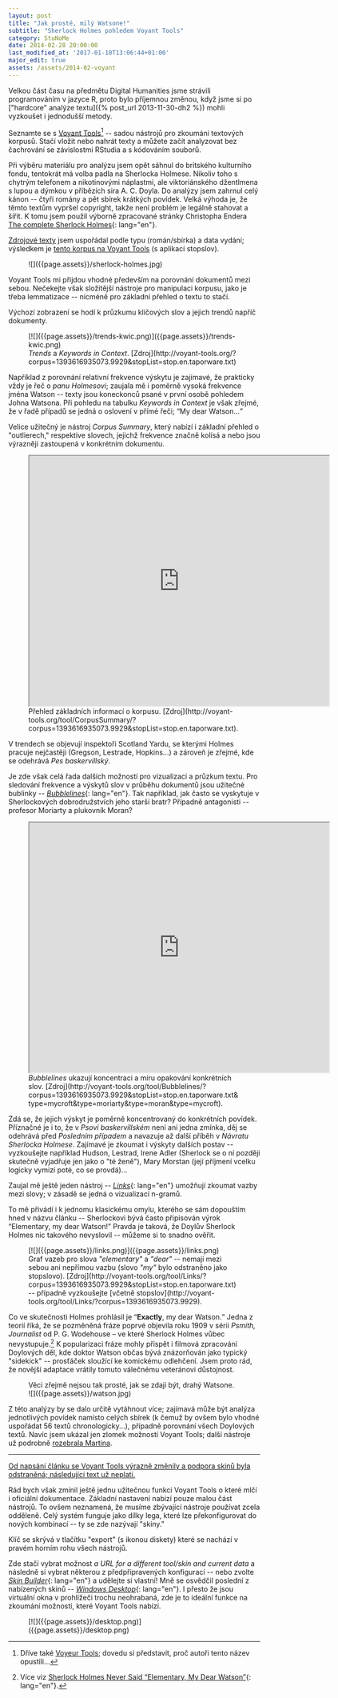 ```yaml
---
layout: post
title: "Jak prosté, milý Watsone!"
subtitle: "Sherlock Holmes pohledem Voyant Tools"
category: StuNoMe
date: 2014-02-28 20:00:00
last_modified_at: '2017-01-10T13:06:44+01:00'
major_edit: true
assets: /assets/2014-02-voyant
---
```


Velkou část času na předmětu Digital Humanities jsme strávili programováním v jazyce R, proto bylo příjemnou změnou, když jsme si po ["hardcore" analýze textu]({% post_url 2013-11-30-dh2 %}) mohli vyzkoušet i jednodušší metody.

Seznamte se s [Voyant Tools](http://voyant-tools.org/)[^voyeur] -- sadou nástrojů pro zkoumání textových korpusů. Stačí vložit nebo nahrát texty a můžete začít analyzovat bez čachrování se závislostmi RStudia a s kódováním souborů.

[^voyeur]: Dříve také [Voyeur Tools](https://web.archive.org/web/20150312052932/http://hermeneuti.ca:80/voyeur); dovedu si představit, proč autoři tento název opustili...

Při výběru materiálu pro analýzu jsem opět sáhnul do britského kulturního fondu, tentokrát má volba padla na Sherlocka Holmese. Nikoliv toho s chytrým telefonem a nikotinovými náplastmi, ale viktoriánského džentlmena s lupou a dýmkou v příbězích sira A. C. Doyla. Do analýzy jsem zahrnul celý kánon -- čtyři romány a pět sbírek krátkých povídek. Velká výhoda je, že těmto textům vypršel copyright, takže není problém je legálně stahovat a šířit. K tomu jsem použil výborně zpracované stránky Christopha Endera [The complete Sherlock Holmes](http://sherlock-holm.es/){: lang="en"}.

[Zdrojové texty]({{page.assets}}/sherlock-holmes.zip) jsem uspořádal podle typu (román/sbírka) a data vydání; výsledkem je [tento korpus na Voyant Tools](http://voyant-tools.org/?corpus=1393616935073.9929&stopList=stop.en.taporware.txt) (s aplikací stopslov).

<figure>
![]({{page.assets}}/sherlock-holmes.jpg)
</figure>

Voyant Tools mi přijdou vhodné především na porovnání dokumentů mezi sebou. Nečekejte však složitější nástroje pro manipulaci korpusu, jako je třeba lemmatizace -- nicméně pro základní přehled o textu to stačí.

Výchozí zobrazení se hodí k průzkumu klíčových slov a jejich trendů napříč dokumenty.

<figure>
  [![]({{page.assets}}/trends-kwic.png)]({{page.assets}}/trends-kwic.png)
  <figcaption>
  <i lang="en">Trends</i> a <i lang="en">Keywords in Context</i>. [Zdroj](http://voyant-tools.org/?corpus=1393616935073.9929&stopList=stop.en.taporware.txt)
  </figcaption>
</figure>

Například z porovnání relativní frekvence výskytu je zajímavé, že prakticky vždy je řeč o <i>panu Holmesovi</i>; zaujala mě i poměrně vysoká frekvence jména Watson -- texty jsou koneckonců psané v první osobě pohledem Johna Watsona. Při pohledu na tabulku <i lang="en">Keywords in Context</i> je však zřejmé, že v řadě případů se jedná o oslovení v přímé řeči; <q lang="en">My dear Watson...</q>

Velice užitečný je nástroj <i lang="en">Corpus Summary</i>, který nabízí i základní přehled o "outlierech," respektive slovech, jejichž frekvence značně kolísá a nebo jsou výrazněji zastoupená v konkrétním dokumentu.

<figure class="full">
<div class="embed">
  <iframe width="600" height="500" src="http://voyant-tools.org/tool/CorpusSummary/?corpus=1393616935073.9929&stopList=stop.en.taporware.txt">
  [![]({{page.assets}}/corpus-summary.png)](http://voyant-tools.org/tool/CorpusSummary/?corpus=1393616935073.9929&stopList=stop.en.taporware.txt "Zobrazení Corpus Summary na stránce Voyant Tools")
  </iframe>
</div>
<figcaption>
Přehled základních informací o korpusu. [Zdroj](http://voyant-tools.org/tool/CorpusSummary/?corpus=1393616935073.9929&stopList=stop.en.taporware.txt).
</figcaption>
</figure>

V trendech se objevují inspektoři Scotland Yardu, se kterými Holmes pracuje nejčastěji (Gregson, Lestrade, Hopkins...) a zároveň je zřejmé, kde se odehrává <cite>Pes baskervillský</cite>.

Je zde však celá řada dalších možností pro vizualizaci a průzkum textu. Pro sledování frekvence a výskytů slov v průběhu dokumentů jsou užitečné bublinky -- [<i>Bubblelines</i>](http://docs.voyant-tools.org/tools/bubblelines/){: lang="en"}. Tak například, jak často se vyskytuje v Sherlockových dobrodružstvích jeho starší bratr? Případně antagonisti -- profesor Moriarty a plukovník Moran?

<figure class="full">
<div class="embed">
  <iframe width="600" height="500" src="http://voyant-tools.org/tool/Bubblelines/?corpus=1393616935073.9929&stopList=stop.en.taporware.txt&type=mycroft&type=moriarty&type=moran&type=mycroft" seamless>
  [![]({{page.assets}}/bubblelines.png)](http://voyant-tools.org/tool/Bubblelines/?corpus=1393616935073.9929&stopList=stop.en.taporware.txt&type=mycroft&type=moriarty&type=moran&type=mycroft&type=moriarty "Zobrazení Bubblelines na stránce Voyant Tools")
  </iframe>
</div>
<figcaption>
<i lang="en">Bubblelines</i> ukazují koncentraci a míru opakování konkrétních slov. [Zdroj](http://voyant-tools.org/tool/Bubblelines/?corpus=1393616935073.9929&stopList=stop.en.taporware.txt&type=mycroft&type=moriarty&type=moran&type=mycroft).
</figcaption>
</figure>

Zdá se, že jejich výskyt je poměrně koncentrovaný do konkrétních povídek. Příznačné je i to, že v <cite>Psovi baskervillském</cite> není ani jedna zmínka, děj se odehrává před <cite>Posledním případem</cite> a navazuje až další příběh v <cite>Návratu Sherlocka Holmese</cite>. Zajímavé je zkoumat i výskyty dalších postav -- vyzkoušejte například Hudson, Lestrad, Irene Adler (Sherlock se o ní později skutečně vyjadřuje jen jako o "té ženě"), Mary Morstan (její příjmení vcelku logicky vymizí poté, co se provdá)...

Zaujal mě ještě jeden nástroj -- [<i>Links</i>](http://docs.voyant-tools.org/tools/links/){: lang="en"} umožňují zkoumat vazby mezi slovy; v zásadě se jedná o vizualizaci n-gramů.

To mě přivádí i k jednomu klasickému omylu, kterého se sám dopouštím hned v názvu článku -- Sherlockovi bývá často připisován výrok <q lang="en">Elementary, my dear Watson!</q> Pravda je taková, že Doylův Sherlock Holmes nic takového nevyslovil -- můžeme si to snadno ověřit.

<figure>
[![]({{page.assets}}/links.png)]({{page.assets}}/links.png)
<figcaption>
Graf vazeb pro slova <i lang="en">"elementary"</i> a <i lang="en">"dear"</i> -- nemají mezi sebou ani nepřímou vazbu (slovo <i lang="en">"my"</i> bylo odstraněno jako stopslovo). [Zdroj](http://voyant-tools.org/tool/Links/?corpus=1393616935073.9929&stopList=stop.en.taporware.txt) -- případně vyzkoušejte [včetně stopslov](http://voyant-tools.org/tool/Links/?corpus=1393616935073.9929).
</figcaption>
</figure>

Co ve skutečnosti Holmes prohlásil je <q lang="en">**Exactly**, my dear Watson.</q> Jedna z teorií říká, že se pozměněná fráze poprvé objevila roku 1909 v sérii <cite lang="en">Psmith, Journalist</cite> od P. G. Wodehouse – ve které Sherlock Holmes vůbec nevystupuje.[^elementary] K popularizaci fráze mohly přispět i filmová zpracování Doylových děl, kde doktor Watson občas bývá znázorňován jako typický "sidekick" -- prosťáček sloužící ke komickému odlehčení. Jsem proto rád, že novější adaptace vrátily tomuto válečnému veteránovi důstojnost.

[^elementary]: Více viz [Sherlock Holmes Never Said “Elementary, My Dear Watson”](http://www.todayifoundout.com/index.php/2013/08/sherlock-holmes-never-said-elementary-dear-watson/){: lang="en"}.

<figure>
<figcaption>
Věci zřejmě nejsou tak prosté, jak se zdají být, drahý Watsone.
</figcaption>
![]({{page.assets}}/watson.jpg)
</figure>

Z této analýzy by se dalo určitě vytáhnout více; zajímavá může být analýza jednotlivých povídek namísto celých sbírek (k čemuž by ovšem bylo vhodné uspořádat 56 textů chronologicky...), případně porovnání všech Doylových textů. Navíc jsem ukázal jen zlomek možností Voyant Tools; další nástroje už podrobně [rozebrala Martina](http://martpod.wordpress.com/2013/12/10/the-world-ended-didnt-you-get-the-memo/).

----

<ins datetime="2017-01-10">Od napsání článku se Voyant Tools výrazně změnily a podpora skinů byla odstraněná; následující text už neplatí.</ins>

Rád bych však zmínil ještě jednu užitečnou funkci Voyant Tools o které mlčí i oficiální dokumentace. Základní nastavení nabízí pouze malou část nástrojů. To ovšem neznamená, že musíme zbývající nástroje používat zcela odděleně. Celý systém funguje jako dílky lega, které lze překonfigurovat do nových kombinací -- ty se zde nazývají "skiny."

Klíč se skrývá v tlačítku "export" (s ikonou diskety) které se nachází v pravém horním rohu všech nástrojů.

Zde stačí vybrat možnost <i lang="en">a URL for a different tool/skin and current data</i> a následně si vybrat některou z předpřipravených konfigurací -- nebo zvolte [<i>Skin Builder</i>](http://voyeurtools.org/?skin=builder){: lang="en"} a udělejte si vlastní! Mně se osvědčil poslední z nabízených skinů -- [<i>Windows Desktop</i>](http://voyant-tools.org/?skin=desktop&corpus=1393616935073.9929&stopList=stop.en.taporware.txt){: lang="en"}. I přesto že jsou virtuální okna v prohlížeči trochu neohrabaná, zde je to ideální funkce na zkoumání možností, které Voyant Tools nabízí.

<figure class="full">
[![]({{page.assets}}/desktop.png)]({{page.assets}}/desktop.png)
</figure>
